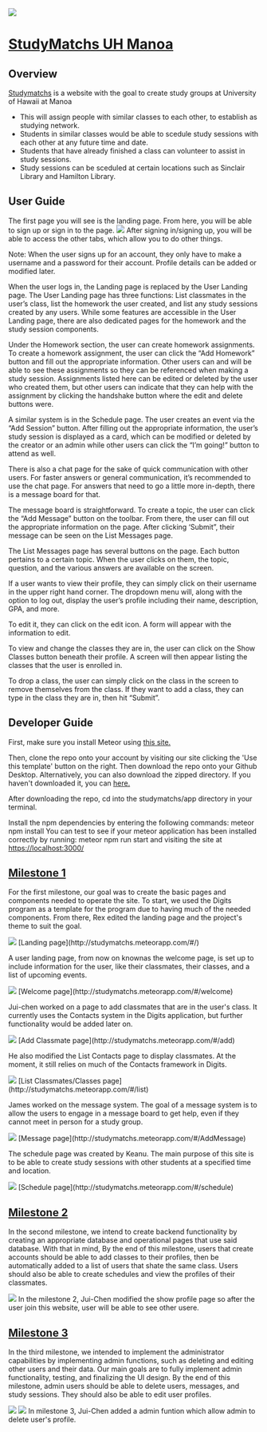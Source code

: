 <img src="images/StudyMatchsLogoWithDescription.PNG">

# [StudyMatchs UH Manoa](https://github.com/studymatchs)

## Overview 

[Studymatchs](http://studymatchs.meteorapp.com) is a website with the goal to create study groups at University of Hawaii at Manoa

* This will assign people with similar classes to each other, to establish as studying network.
* Students in similar classes would be able to scedule study sessions with each other at any future time and date.
* Students that have already finished a class can volunteer to assist in study sessions.
* Study sessions can be sceduled at certain locations such as Sinclair Library and Hamilton Library.

## User Guide
The first page you will see is the landing page. From here, you will be able to sign up or sign in to the page.
<img src="images/StudyMatchsLanding.png">
After signing in/signing up, you will be able to access the other tabs, which allow you to do other things.

Note: When the user signs up for an account, they only have to make a username and a password for their account. Profile details can be added or modified later.

When the user logs in, the Landing page is replaced by the User Landing page. The User Landing page has three functions: List classmates in the user’s class, list the homework the user created, and list any study sessions created by any users. While some features are accessible in the User Landing page, there are also dedicated pages for the homework and the study session components.

Under the Homework section, the user can create homework assignments. To create a homework assignment, the user can click the “Add Homework” button and fill out the appropriate information. Other users can and will be able to see these assignments so they can be referenced when making a study session. Assignments listed here can be edited or deleted by the user who created them, but other users can indicate that they can help with the assignment by clicking the handshake button where the edit and delete buttons were.

A similar system is in the Schedule page. The user creates an event via the “Add Session” button. After filling out the appropriate information, the user’s study session is displayed as a card, which can be modified or deleted by the creator or an admin while other users can click the “I’m going!” button to attend as well. 

There is also a chat page for the sake of quick communication with other users. For faster answers or general communication, it’s recommended to use the chat page. For answers that need to go a little more in-depth, there is a message board for that.

The message board is straightforward. To create a topic, the user can click the “Add Message” button on the toolbar. From there, the user can fill out the appropriate information on the page. After clicking ‘Submit”, their message can be seen on the List Messages page.

The List Messages page has several buttons on the page. Each button pertains to a certain topic. When the user clicks on them, the topic, question, and the various answers are available on the screen.

If a user wants to view their profile, they can simply click on their username in the upper right hand corner. The dropdown menu will, along with the option to log out, display the user’s profile including their name, description, GPA, and more.

To edit it, they can click on the edit icon. A form will appear with the information to edit.

To view and change the classes they are in, the user can click on the Show Classes button beneath their profile. A screen will then appear listing the classes that the user is enrolled in.

To drop a class, the user can simply click on the class in the screen to remove themselves from the class.  If they want to add a class, they can type in the class they are in, then hit “Submit”.


## Developer Guide
First, make sure you install Meteor using [this site.](https://www.meteor.com/install)

Then, clone the repo onto your account by visiting our site clicking the 'Use this template' button on the right. Then download the repo onto your Github Desktop. Alternatively, you can also download the zipped directory. If you haven't downloaded it, you can [here.](https://github.com/studymatchs/StudyMatchs)

After downloading the repo, cd into the studymatchs/app directory in your terminal. 

Install the npm dependencies by entering the following commands: 
  meteor npm install
You can test to see if your meteor application has been installed correctly by running:
  meteor npm run start
and visiting the site at [https://localhost:3000/](https://localhost:3000)



## [Milestone 1](https://github.com/studymatchs/StudyMatchs/projects/2)

For the first milestone, our goal was to create the basic pages and components needed to operate the site. To start, we used the Digits program as a template for the program due to having much of the needed components. From there, Rex edited the landing page and the project's theme to suit the goal.

<img src="images/StudyMatchsLanding.png">
[Landing page](http://studymatchs.meteorapp.com/#/)

A user landing page, from now on knownas the welcome page, is set up to include information for the user, like their classmates, their classes, and a list of upcoming events.

<img src="images/UserLanding.png">
[Welcome page](http://studymatchs.meteorapp.com/#/welcome)
  
Jui-chen worked on a page to add classmates that are in the user's class. It currently uses the Contacts system in the Digits application, but further functionality would be added later on.

<img src="images/AddClassmate.png">
[Add Classmate page](http://studymatchs.meteorapp.com/#/add)

He also modified the List Contacts page to display classmates. At the moment, it still relies on much of the Contacts framework in Digits.

<img src="images/ListClassmates.png">
[List Classmates/Classes page](http://studymatchs.meteorapp.com/#/list)

James worked on the message system. The goal of a message system is to allow the users to engage in a message board to get help, even if they cannot meet in person for a study group.

<img src="images/Message.png">
[Message page](http://studymatchs.meteorapp.com/#/AddMessage)

The schedule page was created by Keanu. The main purpose of this site is to be able to create study sessions with other students at a specified time and location.
  
<img src="images/Schedule.png">
[Schedule page](http://studymatchs.meteorapp.com/#/schedule)

## [Milestone 2](https://github.com/studymatchs/StudyMatchs/projects/3)

In the second milestone, we intend to create backend functionality by creating an appropriate database and operational pages that use said database. With that in mind, By the end of this milestone, users that create accounts should be able to add classes to their profiles, then be automatically added to a list of users that shate the same class. Users should also be able to create schedules and view the profiles of their classmates.

<img src="images/showprofile.png">
In the milestone 2, Jui-Chen modified the show profile page so after the user join this website, user will be able to see other usere.



## [Milestone 3](https://github.com/studymatchs/StudyMatchs/projects/4)

In the third milestone, we intended to implement the administrator capabilities by implementing admin functions, such as deleting and editing other users and their data. Our main goals are to fully implement admin functionality, testing, and finalizing the UI design. By the end of this milestone, admin users should be able to delete users, messages, and study sessions. They should also be able to edit user profiles. 

<img src="images/adminDelete.png">
<img src="images/adminSwal.png">
In milestone 3, Jui-Chen added a admin funtion which allow admin to delete user's profile.
